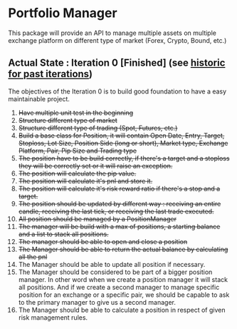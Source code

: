 # Portfolio Manager

This package will provide an API to manage multiple assets on multiple exchange platform on different type of market (Forex, Crypto, Bound, etc.)

## Actual State : Iteration 0 [Finished] (see [historic for past iterations](https://github.com/Morgiver/portfolio-manager/blob/main/iterations.md))

The objectives of the Iteration 0 is to build good foundation to have a easy maintainable project.

1. ~~Have multiple unit test in the beginning~~
2. ~~Structure different type of market~~
3. ~~Structure different type of trading (Spot, Futures, etc.)~~
4. ~~Build a base class for Position, it will contain Open Date, Entry, Target, Stoploss, Lot Size, Position Side (long or short), Market type, Exchange Platform, Pair, Pip Size and Trading type~~
5. ~~The position have to be build correctly, if there's a target and a stoploss they will be correctly set or it will raise an exception.~~
6. ~~The position will calculate the pip value.~~
7. ~~The position will calculate it's pnl and store it.~~
8. ~~The position will calculate it's risk reward ratio if there's a stop and a target.~~
9. ~~The position should be updated by different way : receiving an entire candle, receiving the last tick, or receiving the last trade executed.~~
10. ~~All position should be managed by a PositionManager~~
11. ~~The manager will be build with a max of positions, a starting balance and a list to stack all positions.~~
12. ~~The manager should be able to open and close a position~~
13. ~~The Manager should be able to return the actual balance by calculating all the pnl~~
14. The Manager should be able to update all position if necessary.
15. The Manager should be considered to be part of a bigger position manager. In other word when we create a position manager it will stack all positions. And if we create a second manager to manage specific position for an exchange or a specific pair, we should be capable to ask to the primary manager to give us a second manager.
16. The Manager should be able to calculate a position in respect of given risk management rules.
